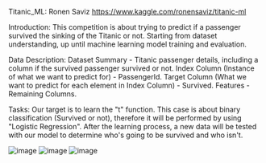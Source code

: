 Titanic_ML:
Ronen Saviz
https://www.kaggle.com/ronensaviz/titanic-ml

Introduction:
This competition is about trying to predict if a passenger survived the sinking of the Titanic or not.
Starting from dataset understanding, up until machine learning model training and evaluation.

Data Description:
Dataset Summary - Titanic passenger details, including a column if the survived passenger survived or not.
Index Column (Instance of what we want to predict for) - PassengerId.
Target Column (What we want to predict for each element in Index Column) - Survived.
Features - Remaining Columns.

Tasks:
Our target is to learn the "t" function.
This case is about binary classification (Survived or not), therefore it will be performed by using "Logistic Regression".
After the learning process, a new data will be tested with our model to determine who's going to be survived and who isn't.


![image](https://user-images.githubusercontent.com/72870423/160239678-582516ef-e0a3-4d6c-a6b1-fd73ce36bb34.png)
![image](https://user-images.githubusercontent.com/72870423/160239703-c9d15f56-b5d6-4f30-a50f-227ea3d87167.png)
![image](https://user-images.githubusercontent.com/72870423/160239800-dac13411-c18b-4e5e-9b63-ec7f50e66df7.png)



